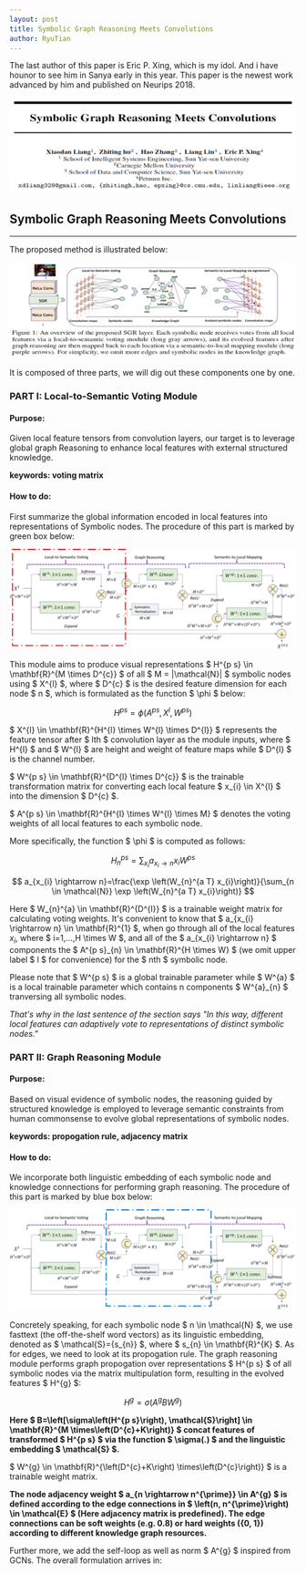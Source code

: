```yaml
---
layout: post
title: Symbolic Graph Reasoning Meets Convolutions
author: RyuTian
---
```


The last author of this paper is Eric P. Xing, which is my idol. And i have hounor to see him in Sanya early in this year. This paper is the newest work advanced by him and published on Neurips 2018.

![title](../images/sgr-1.png)

## Symbolic Graph Reasoning Meets Convolutions
-----
The proposed method is illustrated below:

![title](../images/sgr-2.png)

It is composed of three parts, we will dig out these components one by one.

### PART I: Local-to-Semantic Voting Module

#### Purpose:

Given local feature tensors from convolution layers, our target is to leverage global graph Reasoning to enhance local features with external structured knowledge.

**keywords: voting matrix**

#### How to do:

First summarize the global information encoded in local features into representations of Symbolic nodes. The procedure of this part is marked by green box below:

![title](../images/sgr-3.3.png)

This module aims to produce visual representations $ H^{p s} \in \mathbf{R}^{M \times D^{c}} $ of all $ M = |\mathcal{N}| $ symbolic nodes using $ X^{l} $, where $ D^{c} $ is the desired feature dimension for each node $ n $, which is formulated as the function $ \phi $ below:

$$ H^{p s}=\phi\left(A^{p s}, X^{l}, W^{p s}\right) $$

$ X^{l} \in \mathbf{R}^{H^{l} \times W^{l} \times D^{l}} $ represents the feature tensor after $ lth $ convolution layer as the module inputs, where $ H^{l} $ and $ W^{l} $ are height and weight of feature maps while $ D^{l} $ is the channel number.

$ W^{p s} \in \mathbf{R}^{D^{l} \times D^{c}} $ is the trainable transformation matrix for converting each local feature $ x_{i} \in X^{l} $ into the dimension $ D^{c} $.

$ A^{p s} \in \mathbf{R}^{H^{l} \times W^{l} \times M} $ denotes the voting weights of all local features to each symbolic node.

More specifically, the function $ \phi $ is computed as follows:

$$ H_{n}^{p s}=\sum_{x_{i}} a_{x_{i} \rightarrow n} x_{i} W^{p s} $$

$$ a_{x_{i} \rightarrow n}=\frac{\exp \left(W_{n}^{a T} x_{i}\right)}{\sum_{n \in \mathcal{N}} \exp \left(W_{n}^{a T} x_{i}\right)} $$

Here $ W_{n}^{a} \in \mathbf{R}^{D^{l}} $ is a trainable weight matrix for calculating voting weights. It's convenient to know that $ a_{x_{i} \rightarrow n} \in \mathbf{R}^{1} $, when go through all of the local features $x_{i}$, where $ i=1,...,H \times W $, and all of the $ a_{x_{i} \rightarrow n} $ components the $ A^{p s}_{n} \in \mathbf{R}^{H \times W} $ (we omit upper label $ l $ for convenience) for the $ nth $ symbolic node.

Please note that $ W^{p s} $ is a global trainable parameter while $ W^{a} $ is a local trainable parameter which contains n components $ W^{a}_{n} $ tranversing all symbolic nodes.

*That's why in the last sentence of the section says "In this way, different local features can adaptively vote to representations of distinct symbolic nodes."*

### PART II: Graph Reasoning Module

#### Purpose:
Based on visual evidence of symbolic nodes, the reasoning guided by structured knowledge is employed to leverage semantic constraints from human commonsense to evolve global representations of symbolic nodes.

**keywords: propogation rule, adjacency matrix**

#### How to do:
We incorporate both linguistic embedding of each symbolic node and knowledge connections for performing graph reasoning. The procedure of this part is marked by blue box below:

![title](../images/sgr-3.2.png)

Concretely speaking, for each symbolic node $ n \in \mathcal{N} $, we use fasttext (the off-the-shelf word vectors) as its linguistic embedding, denoted as $ \mathcal{S}={s_{n}} $, where $ s_{n} \in \mathbf{R}^{K} $. As for edges, we need to look at its propogation rule. The graph reasoning module performs graph propogation over representations $ H^{p s} $ of all symbolic nodes via the matrix multipulation form, resulting in the evolved features $ H^{g} $:

$$ H^{g}=\sigma\left(A^{g} B W^{g}\right) $$

**Here $ B=\left[\sigma\left(H^{p s}\right), \mathcal{S}\right] \in \mathbf{R}^{M \times\left(D^{c}+K\right)} $ concat features of transformed $ H^{p s} $ via the function $ \sigma(.) $ and the linguistic embedding $ \mathcal{S} $.**

$ W^{g} \in \mathbf{R}^{\left(D^{c}+K\right) \times\left(D^{c}\right)} $ is a trainable weight matrix.

**The node adjacency weight $ a_{n \rightarrow n^{\prime}} \in A^{g} $ is defined according to the edge connections in $ \left(n, n^{\prime}\right) \in \mathcal{E} $ (Here adjacency matrix is predefined). The edge connections can be soft weights (e.g. 0.8) or hard weights ({0, 1}) according to different knowledge graph resources.**

Further more, we add the self-loop as well as norm $ A^{g} $ inspired from GCNs. The overall formulation arrives in:

$$  $$
